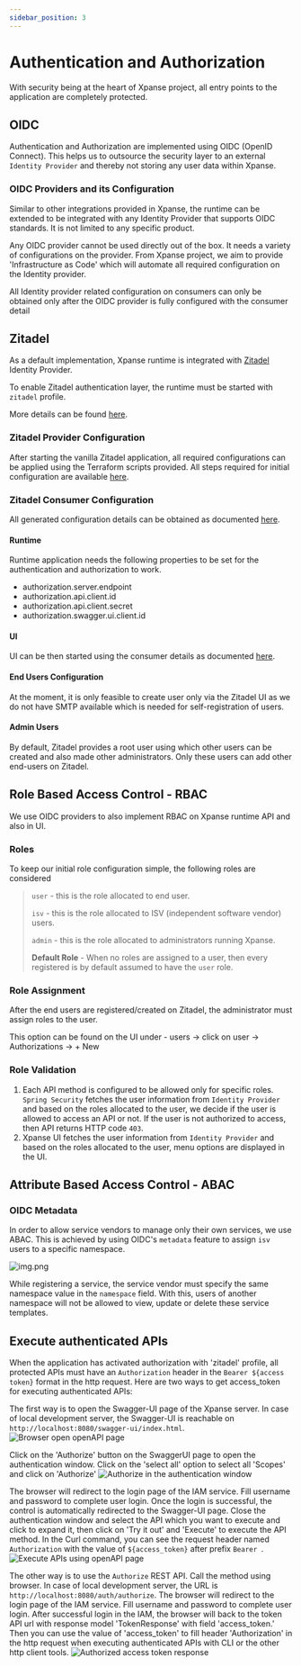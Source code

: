 ```yaml
---
sidebar_position: 3
---
```


# Authentication and Authorization

With security being at the heart of Xpanse project, all entry points to the application are completely protected.

## OIDC

Authentication and Authorization are implemented using OIDC (OpenID Connect). This helps us to outsource the security
layer to an external `Identity Provider` and thereby not storing any user data within Xpanse.

### OIDC Providers and its Configuration

Similar to other integrations provided in Xpanse, the runtime can be extended to be integrated with any Identity
Provider that supports OIDC standards. It is not limited to any specific product.

Any OIDC provider cannot be used directly out of the box. It needs a variety of configurations on the provider. From
Xpanse project, we aim to provide 'Infrastructure as Code' which will automate all required configuration on the
Identity provider.

All Identity provider related configuration on consumers can only be obtained only after the OIDC provider is fully
configured with the consumer detail

## Zitadel

As a default implementation, Xpanse runtime is integrated with [Zitadel](https://zitadel.com/) Identity Provider.

To enable Zitadel authentication layer, the runtime must be started with `zitadel` profile.

More details can be found [here](runtime.md).

### Zitadel Provider Configuration

After starting the vanilla Zitadel application, all required configurations can be applied using the Terraform scripts
provided.
All steps required for initial configuration are
available [here](https://github.com/eclipse-xpanse/xpanse-iam/blob/main/zitadel/terraform/README.md).

### Zitadel Consumer Configuration

All generated configuration details can be obtained as
documented [here](https://github.com/eclipse-xpanse/xpanse-iam/blob/main/zitadel/terraform/README.md#get-consumer-details).

#### Runtime

Runtime application needs the following properties to be set for the authentication and authorization to work.

-   authorization.server.endpoint
-   authorization.api.client.id
-   authorization.api.client.secret
-   authorization.swagger.ui.client.id

#### UI

UI can be then started using the consumer details as
documented [here](ui.md#starting-local-development-server).

#### End Users Configuration

At the moment, it is only feasible to create user only via the Zitadel UI as we do not have SMTP available which is
needed for self-registration of users.

#### Admin Users

By default, Zitadel provides a root user using which other users can be created and also made other administrators. Only
these users can add other end-users on Zitadel.

## Role Based Access Control - RBAC

We use OIDC providers to also implement RBAC on Xpanse runtime API and also in UI.

### Roles

To keep our initial role configuration simple, the following roles are considered

> `user` - this is the role allocated to end user.
>
> `isv` - this is the role allocated to ISV (independent software vendor) users.
>
> `admin` - this is the role allocated to administrators running Xpanse.
>
> **Default Role** - When no roles are assigned to a user, then every registered is by default assumed to have
> the `user` role.

### Role Assignment

After the end users are registered/created on Zitadel, the administrator must assign roles to the user.

This option can be found on the UI under - users -> click on user -> Authorizations -> + New

### Role Validation

1. Each API method is configured to be allowed only for specific roles. `Spring Security` fetches the user information
   from `Identity Provider` and based on the roles allocated to the user, we decide if the user is allowed to access an
   API or not. If the user is not authorized to access, then API returns HTTP code `403`.
2. Xpanse UI fetches the user information from `Identity Provider` and based on the roles allocated to the user, menu
   options are displayed in the UI.

## Attribute Based Access Control - ABAC

### OIDC Metadata

In order to allow service vendors to manage only their own services, we use ABAC. This is achieved by using OIDC's `metadata` feature to assign `isv` users to a specific namespace.

![img.png](../static/img/metadata.png)

While registering a service, the service vendor must specify the same namespace value in the `namespace` field.
With this, users of another namespace will not be allowed to view, update or delete these service templates.

## Execute authenticated APIs

When the application has activated authorization with 'zitadel' profile, all protected APIs must have an
`Authorization` header in the `Bearer ${access token}` format in the http request.
Here are two ways to get access_token for executing authenticated APIs:

The first way is to open the Swagger-UI page of the Xpanse server.
In case of local development server, the Swagger-UI is reachable on `http://localhost:8080/swagger-ui/index.html`.
![Browser open openAPI page](../static/img/browser-open-openapi-page.png)

Click on the 'Authorize' button on the SwaggerUI page to open the authentication window.
Click on the 'select all' option to select all 'Scopes' and click on 'Authorize'
![Authorize in the authentication window](../static/img/authorize-in-authorization-window.png)

The browser will redirect to the login page of the IAM service.
Fill username and password to complete user login.
Once the login is successful, the control is automatically redirected to the Swagger-UI page.
Close the authentication window and select the API which you want to execute and click to expand it,
then click on 'Try it out' and 'Execute' to execute the API method.
In the Curl command, you can see the request header named `Authorization` with the value of
`${access_token}` after prefix `Bearer `.
![Execute APIs using openAPI page](../static/img/execute-api-in-openapi-page.png)

The other way is to use the `Authorize` REST API.
Call the method using browser.
In case of local development server, the URL is `http://localhost:8080/auth/authorize`.
The browser will redirect to the login page of the IAM service.
Fill username and password to complete user login.
After successful login in the IAM, the browser will back to the token API
url with response model 'TokenResponse' with field 'access_token.'
Then you can use the value of 'access_token' to fill header 'Authorization' in the http request when executing
authenticated APIs with CLI or the other http client tools.
![Authorized access token response](../static/img/authorized-access-token-response.png)
